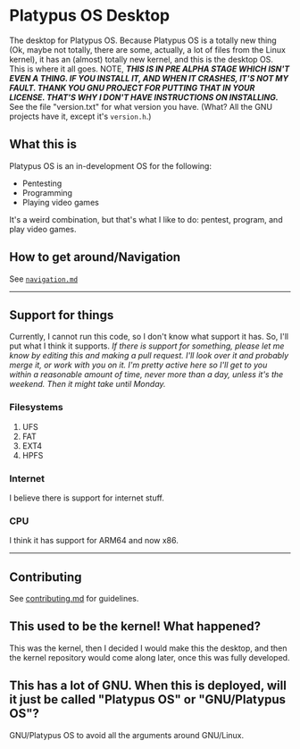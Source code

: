 # Platypus OS Desktop
The desktop for Platypus OS. Because Platypus OS is a totally new thing (Ok, maybe not totally, there are some, actually, a lot of files from the Linux kernel), it has an (almost) totally new kernel, and this is the desktop OS. This is where it all goes. NOTE, ***THIS IS IN PRE ALPHA STAGE WHICH ISN'T EVEN A THING. IF YOU INSTALL IT, AND WHEN IT CRASHES, IT'S NOT MY FAULT. THANK YOU GNU PROJECT FOR PUTTING THAT IN YOUR LICENSE. THAT'S WHY I DON'T HAVE INSTRUCTIONS ON INSTALLING.*** See the file "version.txt" for what version you have. (What? All the GNU projects have it, except it's `version.h`.)
## What this is
Platypus OS is an in-development OS for the following:
* Pentesting
* Programming
* Playing video games

It's a weird combination, but that's what I like to do: pentest, program, and play video games.
## How to get around/Navigation
See [`navigation.md`](/documentation/navigation.md)
***
## Support for things
Currently, I cannot run this code, so I don't know what support it has. So, I'll put what I think it supports. *If there is support for something, please let me know by editing this and making a pull request. I'll look over it and probably merge it, or work with you on it. I'm pretty active here so I'll get to you within a reasonable amount of time, never more than a day, unless it's the weekend. Then it might take until Monday.*
### Filesystems
1. UFS
2. FAT
3. EXT4
4. HPFS
### Internet
I believe there is support for internet stuff.
### CPU
I think it has support for ARM64 and now x86.
***
## Contributing
See [contributing.md](contributing.md) for guidelines.
## This used to be the kernel! What happened?
This was the kernel, then I decided I would make this the desktop, and then the kernel repository would come along later, once this was fully developed.
## This has a lot of GNU. When this is deployed, will it just be called "Platypus OS" or "GNU/Platypus OS"?
GNU/Platypus OS to avoid all the arguments around GNU/Linux.
